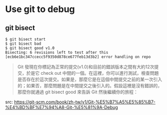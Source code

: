 # Use git to debug

## git bisect

```
$ git bisect start
$ git bisect bad
$ git bisect good v1.0
Bisecting: 6 revisions left to test after this
[ecb6e1bc347ccecc5f9350d878ce677feb13d3b2] error handling on repo
```

> Git 發現在你標記為正常的提交(v1.0)和目前的錯誤版本之間有大約12次提交，於是它 check out 中間的一個。在這裡，你可以進行測試，檢查問題是否存在於這次提交。如果是，那麼它是在這個中間提交之前的某一次引入的；如果否，那麼問題是在中間提交之後引入的。假設這裡是沒有錯誤的，那麼你就通過 git bisect good 來告訴 Git 然後繼續你的旅程：

src: https://git-scm.com/book/zh-tw/v1/Git-%E5%B7%A5%E5%85%B7-%E4%BD%BF%E7%94%A8-Git-%E5%81%9A-Debug

